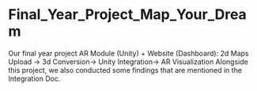 # Final_Year_Project_Map_Your_Dream
Our final year project AR Module (Unity) + Website (Dashboard): 2d Maps Upload -> 3d Conversion-> Unity Integration-> AR Visualization
Alongside this project, we also conducted some findings that are mentioned in the Integration Doc.
